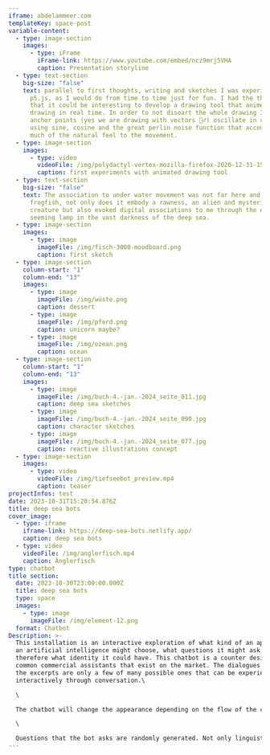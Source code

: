 ```yaml
---
iframe: abdelammeer.com
templateKey: space-post
variable-content:
  - type: image-section
    images:
      - type: iFrame
        iFrame-link: https://www.youtube.com/embed/ncz9mrj5VHA
        caption: Presentation storyline
  - type: text-section
    big-size: "false"
    text: parallel to first thoughts, writing and sketches I was experimenting with
      p5.js, as I would do from time to time just for fun. I had the thought
      that it could be interesting to develop a drawing tool that animetes the
      drawing in real time. In order to not disoart the whole drawing I had the
      anchor points (yes we are drawing with vectors 🤷‍♂️) oscillate in circles
      using sine, cosine and the great perlin noise function that accounts for
      much of the natural feel to the movement.
  - type: image-section
    images:
      - type: video
        videoFile: /img/polydactyl-vertex-mozilla-firefox-2020-12-31-15-17-55_1.mp4
        caption: first experiments with animated drawing tool
  - type: text-section
    big-size: "false"
    text: The association to under water movement was not far here and thus the
      frogfish, not only does it embody a rawness, an alien and mysterious
      creature but also evoked digital associations to me through the electrical
      seeming lamp in the vast darkness of the deep sea.
  - type: image-section
    images:
      - type: image
        imageFile: /img/fisch-3000-moodboard.png
        caption: first sketch
  - type: image-section
    column-start: "1"
    column-end: "13"
    images:
      - type: image
        imageFile: /img/wüste.png
        caption: dessert
      - type: image
        imageFile: /img/pferd.png
        caption: unicorn maybe?
      - type: image
        imageFile: /img/ozean.png
        caption: ocean
  - type: image-section
    column-start: "1"
    column-end: "13"
    images:
      - type: image
        imageFile: /img/buch-4.-jan.-2024_seite_011.jpg
        caption: deep sea sketches
      - type: image
        imageFile: /img/buch-4.-jan.-2024_seite_090.jpg
        caption: character sketches
      - type: image
        imageFile: /img/buch-4.-jan.-2024_seite_077.jpg
        caption: reactive illustrations concept
  - type: image-section
    images:
      - type: video
        videoFile: /img/tiefseebot_preview.mp4
        caption: teaser
projectInfos: test
date: 2023-10-31T15:20:54.876Z
title: deep sea bots
cover_image:
  - type: iframe
    iframe-link: https://deep-sea-bots.netlify.app/
    caption: deep sea bots
  - type: video
    videoFile: /img/anglerfisch.mp4
    caption: Anglerfisch
type: chatbot
title section:
  date: 2023-10-30T23:00:00.000Z
  title: deep sea bots
  type: space
  images:
    - type: image
      imageFile: /img/element-12.png
  format: Chatbot
Description: >-
  This installation is an interactive exploration of what kind of an appearance
  an artificial intelligence might choose, what questions it might ask and
  therefore what identity it could have. This chatbot is a counter design to the
  common commercial assistants that exist on the market. The dialogues shown in
  the excerpts are only a few of many possible ones that can be experienced
  interactively through conversation.\

  \

  The chatbot will change the appearance depending on the flow of the conversation to anything unorganic, living or immortal just to find it's true form. The form triggers different perspectives from nature to compare the evolutionary, biological and mortal with the digital.\

  \

  Questions that the bot asks are randomly generated. Not only linguistic elements are thrown together, but also visual ones. For this purpose, a tool was programmed that can be used to illustrate, animate and tag the result with terms that evoke them. Thus, depending on the content of the conversation, different compositions result.
---
```

